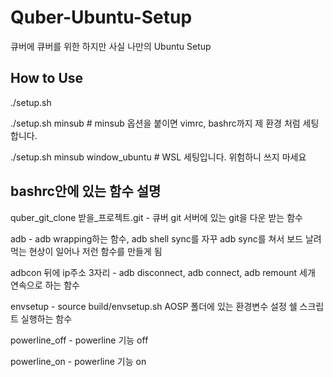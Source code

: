 # Quber-Ubuntu-Setup
큐버에 큐버를 위한 하지만 사실 나만의 Ubuntu Setup

## How to Use
./setup.sh

./setup.sh minsub # minsub 옵션을 붙이면 vimrc, bashrc까지 제 환경 처럼 세팅합니다.

./setup.sh minsub window_ubuntu # WSL 세팅입니다. 위험하니 쓰지 마세요

## bashrc안에 있는 함수 설명
quber_git_clone 받을_프로젝트.git - 큐버 git 서버에 있는 git을 다운 받는 함수

adb - adb wrapping하는 함수, adb shell sync를 자꾸 adb sync를 쳐서 보드 날려먹는 현상이 일어나 저런 함수를 만들게 됨

adbcon 뒤에 ip주소 3자리 - adb disconnect, adb connect, adb remount 세개 연속으로 하는 함수

envsetup - source build/envsetup.sh AOSP 폴더에 있는 환경변수 설정 쉘 스크립트 실행하는 함수

powerline_off - powerline 기능 off

powerline_on - powerline 기능 on